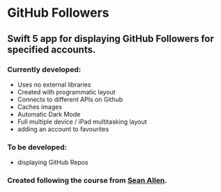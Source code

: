 # GitHub Followers
## Swift 5 app for displaying GitHub Followers for specified accounts.
### Currently developed:
* Uses no external libraries
* Created with programmatic layout
* Connects to different APIs on Github
* Caches images
* Automatic Dark Mode
* Full multiple device / iPad multitasking layout
* adding an account to favourites

### To be developed:
* displaying GitHub Repos


### Created following the course from [Sean Allen](https://seanallen.teachable.com/).
